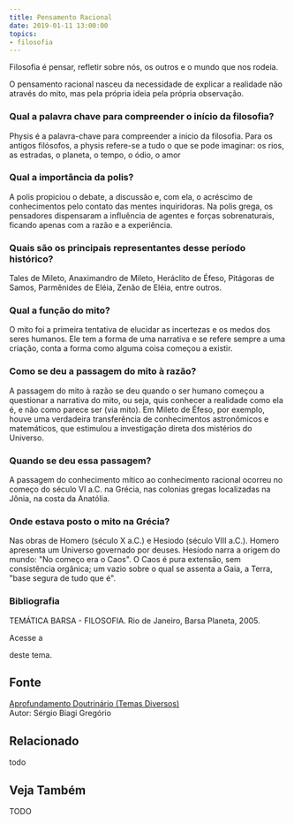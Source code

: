 ```yaml
---
title: Pensamento Racional
date: 2019-01-11 13:00:00
topics: 
- filosofia 
---
```


Filosofia é pensar, refletir sobre nós, os outros e o mundo que nos
rodeia.

O pensamento racional nasceu da necessidade de explicar a realidade não
através do mito, mas pela própria ideia pela própria observação.

### Qual a palavra chave para compreender o início da filosofia?
Physis é a palavra-chave para compreender a inicio da filosofia. Para os
antigos filósofos, a physis refere-se a tudo o que se pode imaginar:
os rios, as estradas, o planeta, o tempo, o ódio, o amor

### Qual a importância da polis?
A polis propiciou o debate, a discussão e, com ela, o acréscimo de
conhecimentos pelo contato das mentes inquiridoras. Na polis grega, os
pensadores dispensaram a influência de agentes e forças sobrenaturais,
ficando apenas com a razão e a experiência.

### Quais são os principais representantes desse período histórico?
Tales de Mileto, Anaximandro de Mileto, Heráclito de Éfeso, Pitágoras de
Samos, Parmênides de Eléia, Zenão de Eléia, entre outros.

### Qual a função do mito?
O mito foi a primeira tentativa de elucidar as incertezas e os medos dos
seres humanos. Ele tem a forma de uma narrativa e se refere sempre a uma
criação, conta a forma como alguma coisa começou a existir.

### Como se deu a passagem do mito à razão?
A passagem do mito à razão se deu quando o ser humano começou a
questionar a narrativa do mito, ou seja, quis conhecer a realidade como
ela é, e não como parece ser (via mito). Em Mileto de Éfeso, por
exemplo, houve uma verdadeira transferência de conhecimentos
astronômicos e matemáticos, que estimulou a investigação direta dos
mistérios do Universo.

### Quando se deu essa passagem?
A passagem do conhecimento mítico ao conhecimento racional ocorreu no
começo do século VI a.C. na Grécia, nas colonias gregas localizadas na
Jônia, na costa da Anatólia.

### Onde estava posto o mito na Grécia?
Nas obras de Homero (século X a.C.) e Hesíodo (século VIII a.C.). Homero
apresenta um Universo governado por deuses. Hesíodo narra a origem do
mundo: "No começo era o Caos". O Caos é pura extensão, sem consistência
orgânica; um vazio sobre o qual se assenta a Gaia, a Terra, "base segura
de tudo que é".

### Bibliografia
TEMÁTICA BARSA - FILOSOFIA. Rio de Janeiro, Barsa Planeta, 2005.

Acesse a

deste tema.

## Fonte
[Aprofundamento Doutrinário (Temas Diversos)](https://sites.google.com/view/aprofundamentodoutrinario/origem-da-filosofia)  
Autor: Sérgio Biagi Gregório



## Relacionado
todo

## Veja Também
TODO



